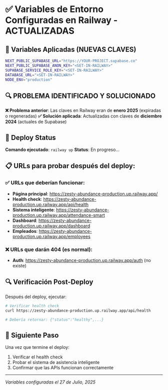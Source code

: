 # ✅ Variables de Entorno Configuradas en Railway - ACTUALIZADAS

## 🔧 Variables Aplicadas (NUEVAS CLAVES)

```bash
NEXT_PUBLIC_SUPABASE_URL="https://YOUR-PROJECT.supabase.co"
NEXT_PUBLIC_SUPABASE_ANON_KEY="<SET-IN-RAILWAY>"
SUPABASE_SERVICE_ROLE_KEY="<SET-IN-RAILWAY>"
DATABASE_URL="<SET-IN-RAILWAY>"
NODE_ENV="production"
```

## 🔍 PROBLEMA IDENTIFICADO Y SOLUCIONADO

**❌ Problema anterior**: Las claves en Railway eran de **enero 2025** (expiradas o regeneradas)
**✅ Solución aplicada**: Actualizadas con claves de **diciembre 2024** (actuales de Supabase)

## 🚀 Deploy Status

**Comando ejecutado**: `railway up`
**Status**: En progreso...

## 📋 URLs para probar después del deploy:

### ✅ URLs que deberían funcionar:
- **Página principal**: https://zesty-abundance-production.up.railway.app/
- **Health check**: https://zesty-abundance-production.up.railway.app/api/health
- **Sistema inteligente**: https://zesty-abundance-production.up.railway.app/attendance-smart
- **Dashboard**: https://zesty-abundance-production.up.railway.app/dashboard
- **Empleados**: https://zesty-abundance-production.up.railway.app/employees

### ❌ URLs que darán 404 (es normal):
- **Auth**: https://zesty-abundance-production.up.railway.app/auth (no existe)

## 🔍 Verificación Post-Deploy

Después del deploy, ejecutar:
```bash
# Verificar health check
curl https://zesty-abundance-production.up.railway.app/api/health

# Debería retornar: {"status":"healthy",...}
```

## 🎯 Siguiente Paso

Una vez que termine el deploy:
1. Verificar el health check
2. Probar el sistema de asistencia inteligente
3. Confirmar que las APIs funcionan correctamente

---

*Variables configuradas el 27 de Julio, 2025*
